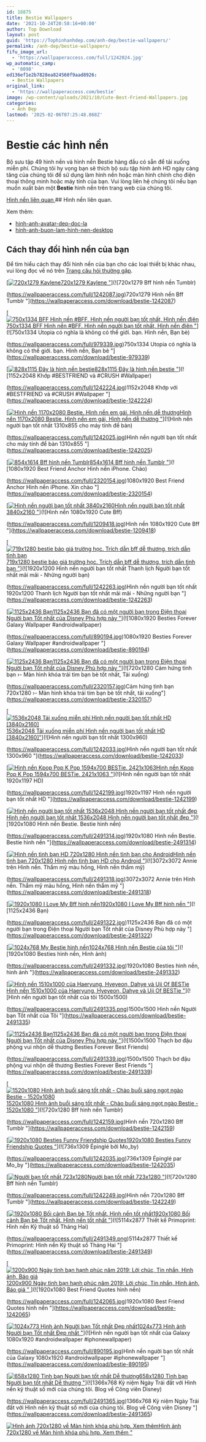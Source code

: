 ```yaml
---
id: 18875
title: Bestie Wallpapers
date: '2021-10-24T20:58:16+00:00'
author: Top Download
layout: post
guid: 'https://Tophinhanhdep.com/anh-dep/bestie-wallpapers/'
permalink: /anh-dep/bestie-wallpapers/
fifu_image_url:
  - 'https://wallpaperaccess.com/full/1242024.jpg'
wp_automatic_camp:
  - '8098'
ed136ef1e2b7828ea824560f9aad8926:
  - Bestie Wallpapers
original_link:
  - 'https://wallpaperaccess.com/bestie'
image: /wp-content/uploads/2021/10/Cute-Best-Friend-Wallpapers.jpg
categories:
  - Ảnh Đẹp
lastmod: '2025-02-06T07:25:48.868Z'
---
```

# Bestie các hình nền

Bộ sưu tập 49 hình nền và hình nền Bestie hàng đầu có sẵn để tải xuống miễn phí. Chúng tôi hy vọng bạn sẽ thích bộ sưu tập hình ảnh HD ngày càng tăng của chúng tôi để sử dụng làm hình nền hoặc màn hình chính cho điện thoại thông minh hoặc máy tính của bạn. Vui lòng liên hệ chúng tôi nếu bạn muốn xuất bản một **Bestie** hình nền trên trang web của chúng tôi.

[Hình nền liên quan ](#related) ## Hình nền liên quan.

   
 Xem thêm:

   
- [hinh-anh-avatar-dep-doc-la](https://tophinhanhdep.com/anh-avatar/hinh-anh-avatar-dep-doc-la/)
- [hinh-anh-buon-lam-hinh-nen-desktop](https://tophinhanhdep.com/hinh-anh-buon/hinh-anh-buon-lam-hinh-nen-desktop/)

## Cách thay đổi hình nền của bạn

Để tìm hiểu cách thay đổi hình nền của bạn cho các loại thiết bị khác nhau, vui lòng đọc về nó trên [Trang câu hỏi thường gặp](https://tophinhanhdep.com/faq/).

  
[[![720x1279 Kaylene](https://wallpaperaccess.com/full/1242024.jpg)720x1279 Kaylene "](https://wallpaperaccess.com/download/bestie-1242024)](![720x1279 Bff hình nền Tumblr)

(https://wallpaperaccess.com/full/1242087.jpg)720x1279 Hình nền Bff Tumblr "](https://wallpaperaccess.com/download/bestie-1242087)

[[![750x1334 BFF Hình nền #BFF.  Hình nền người bạn tốt nhất, Hình nền điên](https://wallpaperaccess.com/full/1242048.jpg)750x1334 BFF Hình nền #BFF. Hình nền người bạn tốt nhất, Hình nền điên "](https://wallpaperaccess.com/download/bestie-1242048)](![750x1334 Utopia có nghĩa là không có thế giới.  bạn.  Hình nền, Bạn bè)

(https://wallpaperaccess.com/full/979339.jpg)750x1334 Utopia có nghĩa là không có thế giới. bạn. Hình nền, Bạn bè "](https://wallpaperaccess.com/download/bestie-979339)

[[![828x1115 Đây là hình nền bestie](https://wallpaperaccess.com/full/2491297.jpg)828x1115 Đây là hình nền bestie "](https://wallpaperaccess.com/download/bestie-2491297)](![1152x2048 Khớp #BESTFRIEND và #CRUSH #Wallpaper)

(https://wallpaperaccess.com/full/1242224.jpg)1152x2048 Khớp với #BESTFRIEND và #CRUSH #Wallpaper "](https://wallpaperaccess.com/download/bestie-1242224)

[[![Hình nền 1170x2080 Bestie.  Hình nền em gái, Hình nền dễ thương](https://wallpaperaccess.com/full/2491299.jpg)Hình nền 1170x2080 Bestie. Hình nền em gái, Hình nền dễ thương "](https://wallpaperaccess.com/download/bestie-2491299)](![Hình nền người bạn tốt nhất 1310x855 cho máy tính để bàn)

(https://wallpaperaccess.com/full/1242025.jpg)Hình nền người bạn tốt nhất cho máy tính để bàn 1310x855 "](https://wallpaperaccess.com/download/bestie-1242025)

[[![854x1614 Bff hình nền Tumblr](https://wallpaperaccess.com/full/1242140.jpg)854x1614 Bff hình nền Tumblr "](https://wallpaperaccess.com/download/bestie-1242140)](![1080x1920 Best Friend Anchor Hình nền iPhone.  Chào)

(https://wallpaperaccess.com/full/2320154.jpg)1080x1920 Best Friend Anchor Hình nền iPhone. Xin chào "](https://wallpaperaccess.com/download/bestie-2320154)

[[![Hình nền người bạn tốt nhất 3840x2160](https://wallpaperaccess.com/full/2491302.jpg)Hình nền người bạn tốt nhất 3840x2160 "](https://wallpaperaccess.com/download/bestie-2491302)](![Hình nền 1080x1920 Cute Bff)

(https://wallpaperaccess.com/full/1209418.jpg)Hình nền 1080x1920 Cute Bff "](https://wallpaperaccess.com/download/bestie-1209418)

[[![719x1280 bestie báo giá trường học.  Trích dẫn bff dễ thương, trích dẫn tình bạn](https://wallpaperaccess.com/full/2491304.jpg)719x1280 bestie báo giá trường học. Trích dẫn bff dễ thương, trích dẫn tình bạn "](https://wallpaperaccess.com/download/bestie-2491304)](![1920x1200 Hình nền người bạn tốt nhất Thanh lịch Người bạn tốt nhất mãi mãi - Những người bạn)

(https://wallpaperaccess.com/full/1242263.jpg)Hình nền người bạn tốt nhất 1920x1200 Thanh lịch Người bạn tốt nhất mãi mãi - Những người bạn "](https://wallpaperaccess.com/download/bestie-1242263)

[[![1125x2436 Bạn](https://wallpaperaccess.com/full/856232.jpg)1125x2436 Bạn đã có một người bạn trong Điện thoại Người bạn Tốt nhất của Disney Phù hợp này "](https://wallpaperaccess.com/download/bestie-856232)](![1080x1920 Besties Forever Galaxy Wallpaper #androidwallpaper)

(https://wallpaperaccess.com/full/890194.jpg)1080x1920 Besties Forever Galaxy Wallpaper #androidwallpaper "](https://wallpaperaccess.com/download/bestie-890194)

[[![1125x2436 Bạn](https://wallpaperaccess.com/full/1242053.jpg)1125x2436 Bạn đã có một người bạn trong Điện thoại Người bạn Tốt nhất của Disney Phù hợp này "](https://wallpaperaccess.com/download/bestie-1242053)](![720x1280 Cảm hứng tình bạn ›- Màn hình khóa trái tim bạn bè tốt nhất, Tải xuống)

(https://wallpaperaccess.com/full/2320157.jpg)Cảm hứng tình bạn 720x1280 ›- Màn hình khóa trái tim bạn bè tốt nhất, tải xuống"](https://wallpaperaccess.com/download/bestie-2320157)

[[![1536x2048 Tải xuống miễn phí Hình nền người bạn tốt nhất HD [3840x2160]](https://wallpaperaccess.com/full/2491310.jpg)1536x2048 Tải xuống miễn phí Hình nền người bạn tốt nhất HD \[3840x2160\]"](https://wallpaperaccess.com/download/bestie-2491310)](![Hình nền người bạn tốt nhất 1300x960)

(https://wallpaperaccess.com/full/1242033.jpg)Hình nền người bạn tốt nhất 1300x960 "](https://wallpaperaccess.com/download/bestie-1242033)

[[![Hình nền Kpop Pop K Pop 1594x700 BESTie.  2421x1063](https://wallpaperaccess.com/full/2491312.jpg)Hình nền Kpop Pop K Pop 1594x700 BESTie. 2421x1063 "](https://wallpaperaccess.com/download/bestie-2491312)](![Hình nền người bạn tốt nhất 1920x1197 HD)

(https://wallpaperaccess.com/full/1242199.jpg)1920x1197 Hình nền người bạn tốt nhất HD "](https://wallpaperaccess.com/download/bestie-1242199)

[[![Hình nền người bạn tốt nhất 1536x2048 Hình nền người bạn tốt nhất đẹp](https://wallpaperaccess.com/full/1242214.jpg)Hình nền người bạn tốt nhất 1536x2048 Hình nền người bạn tốt nhất đẹp "](https://wallpaperaccess.com/download/bestie-1242214)](![1920x1080 Hình nền Bestie.  Bestie hình nền)

(https://wallpaperaccess.com/full/2491314.jpg)1920x1080 Hình nền Bestie. Bestie hình nền "](https://wallpaperaccess.com/download/bestie-2491314)

[[![Hình nền tình bạn HD 720x1280 Hình nền tình bạn cho Android](https://wallpaperaccess.com/full/1242293.jpg)Hình nền tình bạn 720x1280 Hình nền tình bạn HD cho Android "](https://wallpaperaccess.com/download/bestie-1242293)](![3072x3072 Annie trên Hình nền.  Thẩm mỹ màu hồng, Hình nền thẩm mỹ)

(https://wallpaperaccess.com/full/2491318.jpg)3072x3072 Annie trên Hình nền. Thẩm mỹ màu hồng, Hình nền thẩm mỹ "](https://wallpaperaccess.com/download/bestie-2491318)

[[![1920x1080 I Love My Bff hình nền](https://wallpaperaccess.com/full/2491321.jpg)1920x1080 I Love My Bff hình nền "](https://wallpaperaccess.com/download/bestie-2491321)](![1125x2436 Bạn)

(https://wallpaperaccess.com/full/2491322.jpg)1125x2436 Bạn đã có một người bạn trong Điện thoại Người bạn Tốt nhất của Disney Phù hợp này "](https://wallpaperaccess.com/download/bestie-2491322)

[[![1024x768 My Bestie hình nền](https://wallpaperaccess.com/full/2491330.jpg)1024x768 Hình nền Bestie của tôi "](https://wallpaperaccess.com/download/bestie-2491330)](![1920x1080 Besties hình nền, Hình ảnh)

(https://wallpaperaccess.com/full/2491332.jpg)1920x1080 Besties hình nền, hình ảnh "](https://wallpaperaccess.com/download/bestie-2491332)

[[![Hình nền 1510x1000 của Haeryung, Hyeyeon, Dahye và Uji Of BESTie](https://wallpaperaccess.com/full/2491333.jpg)Hình nền 1510x1000 của Haeryung, Hyeyeon, Dahye và Uji Of BESTie "](https://wallpaperaccess.com/download/bestie-2491333)](![Hình nền người bạn tốt nhất của tôi 1500x1500)

(https://wallpaperaccess.com/full/2491335.png)1500x1500 Hình nền Người bạn Tốt nhất của Tôi "](https://wallpaperaccess.com/download/bestie-2491335)

[[![1125x2436 Bạn](https://wallpaperaccess.com/full/1242097.jpg)1125x2436 Bạn đã có một người bạn trong Điện thoại Người bạn Tốt nhất của Disney Phù hợp này "](https://wallpaperaccess.com/download/bestie-1242097)](![1500x1500 Thạch bơ đậu phộng vui nhộn dễ thương Besties Forever Best Friends)

(https://wallpaperaccess.com/full/2491339.jpg)1500x1500 Thạch bơ đậu phộng vui nhộn dễ thương Besties Forever Best Friends "](https://wallpaperaccess.com/download/bestie-2491339)

[[![1520x1080 Hình ảnh buổi sáng tốt nhất - Chào buổi sáng ngọt ngào Bestie - 1520x1080](https://wallpaperaccess.com/full/2491342.jpg)1520x1080 Hình ảnh buổi sáng tốt nhất - Chào buổi sáng ngọt ngào Bestie - 1520x1080 "](https://wallpaperaccess.com/download/bestie-2491342)](![720x1280 Bff hình nền Tumblr)

(https://wallpaperaccess.com/full/1242159.jpg)Hình nền 720x1280 Bff Tumblr "](https://wallpaperaccess.com/download/bestie-1242159)

[[![1920x1080 Besties Funny Friendship Quotes](https://wallpaperaccess.com/full/2090794.jpg)1920x1080 Besties Funny Friendship Quotes "](https://wallpaperaccess.com/download/bestie-2090794)](![736x1309 Épinglé bởi Mo_by)

(https://wallpaperaccess.com/full/1242035.jpg)736x1309 Épinglé par Mo\_by "](https://wallpaperaccess.com/download/bestie-1242035)

[[![Người bạn tốt nhất 723x1280](https://wallpaperaccess.com/full/2471203.jpg)Người bạn tốt nhất 723x1280 "](https://wallpaperaccess.com/download/bestie-2471203)](![720x1280 Bff hình nền Tumblr)

(https://wallpaperaccess.com/full/1242249.jpg)Hình nền 720x1280 Bff Tumblr "](https://wallpaperaccess.com/download/bestie-1242249)

[[![1920x1080 Bối cảnh Bạn bè Tốt nhất.  Hình nền tốt nhất](https://wallpaperaccess.com/full/2491348.jpg)1920x1080 Bối cảnh Bạn bè Tốt nhất. Hình nền tốt nhất "](https://wallpaperaccess.com/download/bestie-2491348)](![5114x2877 Thiết kế Primoprint: Hình nền Kỹ thuật số Tháng Hai)

(https://wallpaperaccess.com/full/2491349.png)5114x2877 Thiết kế Primoprint: Hình nền Kỹ thuật số Tháng Hai "](https://wallpaperaccess.com/download/bestie-2491349)

[[![1200x900 Ngày tình bạn hạnh phúc năm 2019: Lời chúc, Tin nhắn, Hình ảnh, Báo giá](https://wallpaperaccess.com/full/2491350.jpg)1200x900 Ngày tình bạn hạnh phúc năm 2019: Lời chúc, Tin nhắn, Hình ảnh, Báo giá " ](https://wallpaperaccess.com/download/bestie-2491350)](![1920x1080 Best Friend Quotes hình nền)

(https://wallpaperaccess.com/full/1242065.jpg)1920x1080 Best Friend Quotes hình nền "](https://wallpaperaccess.com/download/bestie-1242065)

[[![1024x773 Hình ảnh Người bạn Tốt nhất Đẹp nhất](https://wallpaperaccess.com/full/2491353.jpg)1024x773 Hình ảnh Người bạn Tốt nhất Đẹp nhất "](https://wallpaperaccess.com/download/bestie-2491353)](![Hình nền người bạn tốt nhất của Galaxy 1080x1920 #androidwallpaper #iphonewallpaper)

(https://wallpaperaccess.com/full/890195.jpg)Hình nền người bạn tốt nhất của Galaxy 1080x1920 #androidwallpaper #iphonewallpaper "](https://wallpaperaccess.com/download/bestie-890195)

[[![658x1280 Tình bạn Người bạn tốt nhất Dễ thương](https://wallpaperaccess.com/full/2491358.jpg)658x1280 Tình bạn Người bạn tốt nhất Dễ thương "](https://wallpaperaccess.com/download/bestie-2491358)](![1366x768 Kỷ niệm Ngày Trái đất với Hình nền kỹ thuật số mới của chúng tôi.  Blog về Công viên Disney)

(https://wallpaperaccess.com/full/2491365.jpg)1366x768 Kỷ niệm Ngày Trái đất với Hình nền kỹ thuật số mới của chúng tôi. Blog về Công viên Disney "](https://wallpaperaccess.com/download/bestie-2491365)

[![Hình ảnh 720x1280 về Màn hình khóa phù hợp.  Xem thêm](https://wallpaperaccess.com/full/1242052.jpg)Hình ảnh 720x1280 về Màn hình khóa phù hợp. Xem thêm "](https://wallpaperaccess.com/download/bestie-1242052)
